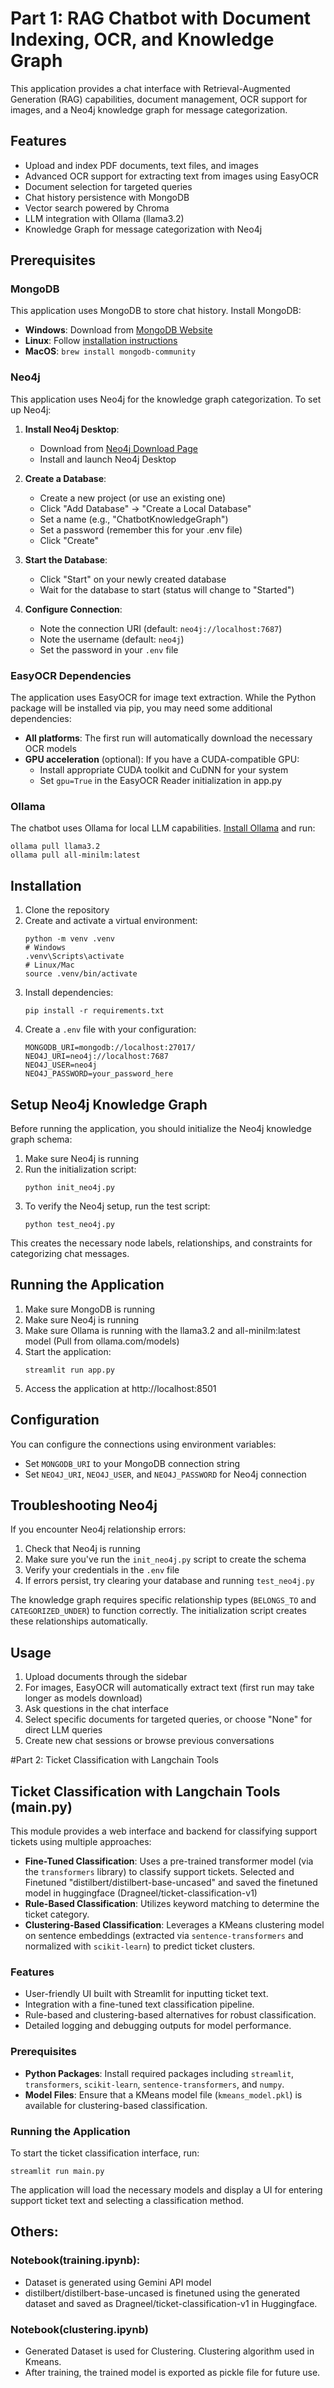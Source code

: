 # Part 1: RAG Chatbot with Document Indexing, OCR, and Knowledge Graph

This application provides a chat interface with Retrieval-Augmented Generation (RAG) capabilities, document management, OCR support for images, and a Neo4j knowledge graph for message categorization.

## Features

- Upload and index PDF documents, text files, and images
- Advanced OCR support for extracting text from images using EasyOCR
- Document selection for targeted queries
- Chat history persistence with MongoDB
- Vector search powered by Chroma
- LLM integration with Ollama (llama3.2)
- Knowledge Graph for message categorization with Neo4j

## Prerequisites

### MongoDB

This application uses MongoDB to store chat history. Install MongoDB:

- **Windows**: Download from [MongoDB Website](https://www.mongodb.com/try/download/community)
- **Linux**: Follow [installation instructions](https://www.mongodb.com/docs/manual/administration/install-on-linux/)
- **MacOS**: `brew install mongodb-community`

### Neo4j

This application uses Neo4j for the knowledge graph categorization. To set up Neo4j:

1. **Install Neo4j Desktop**:
   - Download from [Neo4j Download Page](https://neo4j.com/download/)
   - Install and launch Neo4j Desktop

2. **Create a Database**:
   - Create a new project (or use an existing one)
   - Click "Add Database" → "Create a Local Database"
   - Set a name (e.g., "ChatbotKnowledgeGraph")
   - Set a password (remember this for your .env file)
   - Click "Create"

3. **Start the Database**:
   - Click "Start" on your newly created database
   - Wait for the database to start (status will change to "Started")

4. **Configure Connection**:
   - Note the connection URI (default: `neo4j://localhost:7687`)
   - Note the username (default: `neo4j`)
   - Set the password in your `.env` file

### EasyOCR Dependencies

The application uses EasyOCR for image text extraction. While the Python package will be installed via pip, you may need some additional dependencies:

- **All platforms**: The first run will automatically download the necessary OCR models
- **GPU acceleration** (optional): If you have a CUDA-compatible GPU:
  - Install appropriate CUDA toolkit and CuDNN for your system
  - Set `gpu=True` in the EasyOCR Reader initialization in app.py

### Ollama

The chatbot uses Ollama for local LLM capabilities. [Install Ollama](https://ollama.ai/download) and run:

```
ollama pull llama3.2
ollama pull all-minilm:latest
```


## Installation

1. Clone the repository
2. Create and activate a virtual environment:
   ```
   python -m venv .venv
   # Windows
   .venv\Scripts\activate
   # Linux/Mac
   source .venv/bin/activate
   ```
3. Install dependencies:
   ```
   pip install -r requirements.txt
   ```
4. Create a `.env` file with your configuration:
   ```
   MONGODB_URI=mongodb://localhost:27017/
   NEO4J_URI=neo4j://localhost:7687
   NEO4J_USER=neo4j
   NEO4J_PASSWORD=your_password_here
   ```

## Setup Neo4j Knowledge Graph

Before running the application, you should initialize the Neo4j knowledge graph schema:

1. Make sure Neo4j is running
2. Run the initialization script:
   ```
   python init_neo4j.py
   ```
3. To verify the Neo4j setup, run the test script:
   ```
   python test_neo4j.py
   ```

This creates the necessary node labels, relationships, and constraints for categorizing chat messages.

## Running the Application

1. Make sure MongoDB is running
2. Make sure Neo4j is running
3. Make sure Ollama is running with the llama3.2 and  all-minilm:latest model (Pull from ollama.com/models)
4. Start the application:
   ```
   streamlit run app.py
   ```
5. Access the application at http://localhost:8501

## Configuration

You can configure the connections using environment variables:
- Set `MONGODB_URI` to your MongoDB connection string
- Set `NEO4J_URI`, `NEO4J_USER`, and `NEO4J_PASSWORD` for Neo4j connection

## Troubleshooting Neo4j

If you encounter Neo4j relationship errors:

1. Check that Neo4j is running
2. Make sure you've run the `init_neo4j.py` script to create the schema
3. Verify your credentials in the `.env` file
4. If errors persist, try clearing your database and running `test_neo4j.py`

The knowledge graph requires specific relationship types (`BELONGS_TO` and `CATEGORIZED_UNDER`) to function correctly. The initialization script creates these relationships automatically.

## Usage

1. Upload documents through the sidebar
2. For images, EasyOCR will automatically extract text (first run may take longer as models download)
3. Ask questions in the chat interface
4. Select specific documents for targeted queries, or choose "None" for direct LLM queries
5. Create new chat sessions or browse previous conversations 

#Part 2: Ticket Classification with Langchain Tools

## Ticket Classification with Langchain Tools (main.py)

This module provides a web interface and backend for classifying support tickets using multiple approaches:

- **Fine-Tuned Classification**: Uses a pre-trained transformer model (via the `transformers` library) to classify support tickets. Selected and Finetuned "distilbert/distilbert-base-uncased" and saved the finetuned model in huggingface (Dragneel/ticket-classification-v1)
- **Rule-Based Classification**: Utilizes keyword matching to determine the ticket category.
- **Clustering-Based Classification**: Leverages a KMeans clustering model on sentence embeddings (extracted via `sentence-transformers` and normalized with `scikit-learn`) to predict ticket clusters.

### Features

- User-friendly UI built with Streamlit for inputting ticket text.
- Integration with a fine-tuned text classification pipeline.
- Rule-based and clustering-based alternatives for robust classification.
- Detailed logging and debugging outputs for model performance.

### Prerequisites

- **Python Packages**: Install required packages including `streamlit`, `transformers`, `scikit-learn`, `sentence-transformers`, and `numpy`.
- **Model Files**: Ensure that a KMeans model file (`kmeans_model.pkl`) is available for clustering-based classification.

### Running the Application

To start the ticket classification interface, run:

```
streamlit run main.py
```

The application will load the necessary models and display a UI for entering support ticket text and selecting a classification method.

## Others:
### Notebook(training.ipynb): 

- Dataset is generated using Gemini API model
- distilbert/distilbert-base-uncased is finetuned using the generated dataset and saved as Dragneel/ticket-classification-v1 in Huggingface.

### Notebook(clustering.ipynb)

- Generated Dataset is used for Clustering. Clustering algorithm used in Kmeans.
- After training, the trained model is exported as pickle file for future use.




